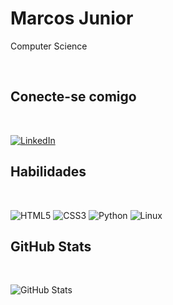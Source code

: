 # Marcos Junior
Computer Science

<br>

## Conecte-se comigo

<br>

[![LinkedIn](https://img.shields.io/badge/LinkedIn-000?style=for-the-badge&logo=linkedin&logoColor=0E76A8)](https://www.linkedin.com/in/marcossilva-junior/)


## Habilidades

<br>

![HTML5](https://img.shields.io/badge/HTML5-000?style=for-the-badge&logo=html5)
![CSS3](https://img.shields.io/badge/CSS3-000?style=for-the-badge&logo=css3&logoColor=264CE4)
![Python](https://img.shields.io/badge/Python-000?style=for-the-badge&logo=python)
![Linux](https://img.shields.io/badge/Linux-FCC624?style=for-the-badge&logo=linux&logoColor=black)



## GitHub Stats

<br>

![GitHub Stats](https://github-readme-stats.vercel.app/api?username=MarcosJr77&theme=transparent&bg_color=000&border_color=30A3DC&show_icons=true&icon_color=30A3DC&title_color=E94D5F&text_color=FFF&hide_tittle=true&hide=stars)
